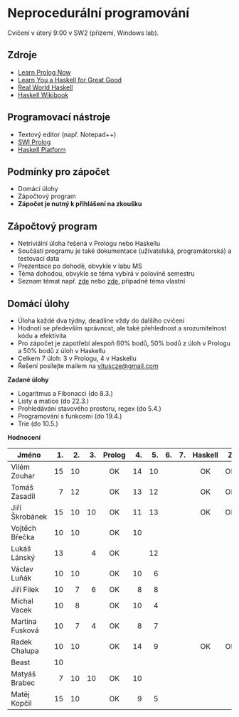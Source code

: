 Neprocedurální programování
===========================

Cvičení v úterý 9:00 v SW2 (přízemí, Windows lab).

Zdroje
------

- [Learn Prolog Now](http://www.learnprolognow.org/)
- [Learn You a Haskell for Great Good](http://learnyouahaskell.com/)
- [Real World Haskell](http://book.realworldhaskell.org/)
- [Haskell Wikibook](https://en.wikibooks.org/wiki/Haskell)

Programovací nástroje
---------------------

- Textový editor (např. Notepad++)
- [SWI Prolog](http://www.swi-prolog.org/)
- [Haskell Platform](https://www.haskell.org/platform/)

Podmínky pro zápočet
--------------------

- Domácí úlohy
- Zápočtový program
- **Zápočet je nutný k přihlášení na zkoušku**

Zápočtový program
-----------------

- Netriviální úloha řešená v Prologu nebo Haskellu
- Součástí programu je také dokumentace (uživatelská, programátorská) a testovací data
- Prezentace po dohodě, obvykle v labu MS
- Téma dohodou, obvykle se téma vybírá v polovině semestru
- Seznam témat např. [zde](http://kti.mff.cuni.cz/~hric/vyuka/pl_prikl_win.pdf) nebo [zde](http://ksvi.mff.cuni.cz/~dvorak/vyuka/14/NPRG005x01/programy.html), případně téma vlastní

Domácí úlohy
------------

- Úloha každé dva týdny, deadline vždy do dalšího cvičení
- Hodnotí se především správnost, ale také přehlednost a srozumitelnost kódu a efektivita
- Pro zápočet je zapotřebí alespoň 60% bodů, 50% bodů z úloh v Prologu a 50% bodů z úloh v Haskellu
- Celkem 7 úloh: 3 v Prologu, 4 v Haskellu
- Řešení posílejte mailem na vituscze@gmail.com

**Zadané úlohy**

- Logaritmus a Fibonacci (do 8.3.)
- Listy a matice (do 22.3.)
- Prohledávání stavového prostoru, regex (do 5.4.)
- Programování s funkcemi (do 19.4.)
- Trie (do 10.5.)

**Hodnocení**

| Jméno              | 1. | 2. | 3. | Prolog | 4. | 5. | 6. | 7. | Haskell |  Z |
| ------------------ | --:| --:| --:|:------:| --:| --:| --:| --:|:-------:|:--:|
| Vilém Zouhar       | 15 | 10 |    |     OK | 14 | 10 |    |    |      OK | OK |
| Tomáš Zasadil      |  7 | 12 |    |     OK | 13 | 12 |    |    |      OK | OK |
| Jiří Škrobánek     | 15 | 10 | 10 |     OK | 11 | 13 |    |    |      OK | OK |
| Vojtěch Břečka     | 10 | 10 |    |     OK | 10 |    |    |    |         |    |
| Lukáš Lánský       | 13 |    |  4 |     OK |    | 12 |    |    |         |    |
| Václav Luňák       | 10 | 10 |    |     OK | 10 |  6 |    |    |         |    |
| Jiří Filek         | 10 |  7 |  6 |     OK |  8 |  8 |    |    |         |    |
| Michal Vacek       | 10 |  8 |    |     OK | 10 |  4 |    |    |         |    |
| Martina Fusková    | 10 |  7 |  4 |     OK |  8 |  7 |    |    |         |    |
| Radek Chalupa      | 10 | 10 |    |     OK | 14 |  9 |    |    |      OK | OK |
| Beast              | 10 |    |    |        |    |    |    |    |         |    |
| Matyáš Brabec      |  7 | 10 | 10 |     OK | 10 |    |    |    |         |    |
| Matěj Kopčil       | 15 | 10 |    |     OK |  9 |  5 |    |    |         |    |
